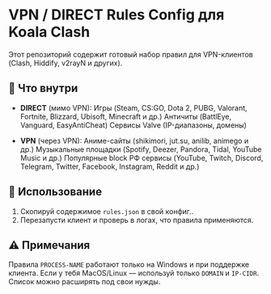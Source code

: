 # VPN / DIRECT Rules Config для Koala Clash

Этот репозиторий содержит готовый набор правил для VPN-клиентов (Clash, Hiddify, v2rayN и других).

## 🔹 Что внутри
- **DIRECT** (мимо VPN):
   Игры (Steam, CS:GO, Dota 2, PUBG, Valorant, Fortnite, Blizzard, Ubisoft, Minecraft и др.)
   Античиты (BattlEye, Vanguard, EasyAntiCheat)
   Сервисы Valve (IP-диапазоны, домены)

- **VPN** (через VPN):
   Аниме-сайты (shikimori, jut.su, anilib, animego и др.)
   Музыкальные площадки (Spotify, Deezer, Pandora, Tidal, YouTube Music и др.)
   Популярные block РФ сервисы (YouTube, Twitch, Discord, Telegram, Twitter, Facebook, Instagram, Reddit и др.)

## 📌 Использование
1. Скопируй содержимое `rules.json` в свой конфиг..
2. Перезапусти клиент и проверь в логах, что правила применяются.

## ⚠️ Примечания
Правила `PROCESS-NAME` работают только на Windows и при поддержке клиента.
Если у тебя MacOS/Linux — используй только `DOMAIN` и `IP-CIDR`.
Список можно расширять под свои нужды.
